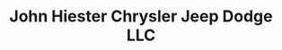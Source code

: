 ---
title: "John Hiester Chrysler Jeep Dodge LLC"
url: /lillington/john-hiester-chrysler-jeep-dodge-llc/
shop: car
---